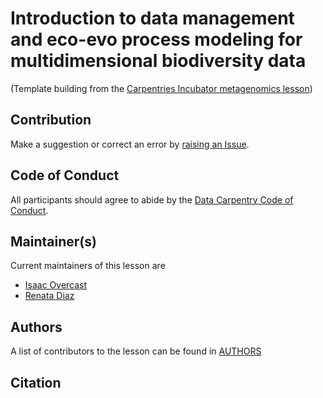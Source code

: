 <!-- [![DOI](https://zenodo.org/badge/DOI/10.5281/zenodo.4285900.svg)](https://doi.org/10.5281/zenodo.4285900) -->

<!-- 
[![Create a Slack Account with us](https://img.shields.io/badge/Create_Slack_Account-The_Carpentries-071159.svg)](https://swc-slack-invite.herokuapp.com/) 
[![Slack Status](https://img.shields.io/badge/Slack_Channel-dc--genomics-E01563.svg)](https://swcarpentry.slack.com/messages/C9N1K7DCY) 
 -->

# Introduction to data management and eco-evo process modeling for multidimensional biodiversity data

(Template building from the [Carpentries Incubator metagenomics lesson](https://github.com/carpentries-incubator/metagenomica))

## Contribution

Make a suggestion or correct an error by [raising an Issue](https://github.com/role-model/RoLE-Data-Workshop).

## Code of Conduct

All participants should agree to abide by the [Data Carpentry Code of Conduct](http://www.datacarpentry.org/code-of-conduct/).

## Maintainer(s)
 
Current maintainers of this lesson are
 
* [Isaac Overcast](https://github.com/isaacovercast)
* [Renata Diaz](https://github.com/diazrenata)


## Authors

A list of contributors to the lesson can be found in [AUTHORS](AUTHORS) 

## Citation

<!-- 
Please cite as:

Nelly Sélem Mojica; Diego Garfias Gallegos; Claudia Zirión Martínez; Jesús Abraham Avelar Rivas; Aaron Jaime Espinosa; Abel Lovaco Flores; Tania Vanessa Arellano Fernandez (2022, Jan). Metagenomics for Software Carpentry lesson, Jan 2022. Zenodo. https://doi.org/10.5281/zenodo.4285900
 -->
